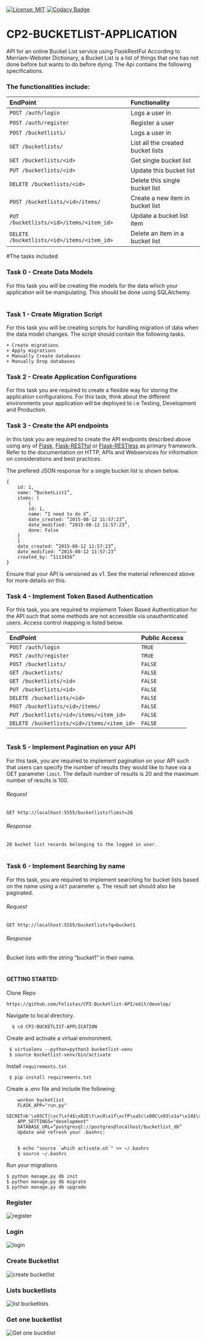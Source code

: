 [![License: MIT](https://img.shields.io/badge/License-MIT-yellow.svg)](https://opensource.org/licenses/MIT)
[![Codacy Badge](https://api.codacy.com/project/badge/Grade/c06252dafb3d4ab7a72a40b5fbf86a36)](https://www.codacy.com/app/Felistas/CP2-Bucketlist-API?utm_source=github.com&amp;utm_medium=referral&amp;utm_content=Felistas/CP2-Bucketlist-API&amp;utm_campaign=Badge_Grade)
# CP2-BUCKETLIST-APPLICATION
 API for an online Bucket List service using FlaskRestFul
According to Merriam-Webster Dictionary, a Bucket List is a list of things that one has not done before but wants to do before dying. The Api contains the following specifications.
### The functionalities include:

EndPoint    |   Functionality
:-----------|:---------------
`POST /auth/login`                          | Logs a user in
`POST /auth/register`                       | Register a user
`POST /bucketlists/`                        | Logs a user in
`GET /bucketlists/`                         | List all the created bucket lists
`GET /bucketlists/<id>`                     | Get single bucket list
`PUT /bucketlists/<id>`                     | Update this bucket list
`DELETE /bucketlists/<id>`                  | Delete this single bucket list
`POST /bucketlists/<id>/items/`             | Create a new item in bucket list
`PUT /bucketlists/<id>/items/<item_id>`     | Update a bucket list item
`DELETE /bucketlists/<id>/items/<item_id>`  | Delete an item in a bucket list
#The tasks included 

### Task 0 - Create Data Models

For this task you will be creating the models for the data which your application will be manipulating. This should be done using SQLAlchemy.

#

### Task 1 -  Create Migration Script

For this task you will be creating scripts for handling migration of data when the data model changes. The script should contain the following tasks.

	+ Create migrations
	+ Apply migrations
	+ Manually Create databases
	+ Manually Drop databases



### Task 2 - Create Application Configurations

For this task you are required to create a flexible way for storing the application configurations. For this task, think about the different environments your application will be deployed to i.e Testing, Development and Production.



### Task 3 - Create the API endpoints

In this task you are required to create the API endpoints described above using any of [Flask](http://flask.pocoo.org/), [Flask-RESTful](http://flask-restful-cn.readthedocs.org/en/0.3.4/) or [Flask-RESTless](https://flask-restless.readthedocs.org/en/latest/index.html) as primary framework. Refer to the documentation on HTTP, APIs and Webservices for information on considerations and best practices.

The prefered JSON response for a single bucket list is shown below.

	
	{
		id: 1,
		name: “BucketList1”,
		items: [
			{
		    id: 1,
		    name: “I need to do X”,
		    date_created: “2015-08-12 11:57:23”,
		    date_modified: “2015-08-12 11:57:23”,
		    done: False
		}
	    ]
		date_created: “2015-08-12 11:57:23”,
		date_modified: “2015-08-12 11:57:23”
		created_by: “1113456”
	}
	

Ensure that your API is versioned as v1. See the material referenced above for more details on this.



### Task 4 - Implement Token Based Authentication

For this task, you are required to implement Token Based Authentication for the API such that some methods are not accessible via unauthenticated users. Access control mapping is listed below.

EndPoint    |   Public Access
:-----------|:---------------
`POST /auth/login`                          |   `TRUE`
`POST /auth/register`                       |    `TRUE`
`POST /bucketlists/`                        |   `FALSE`
`GET /bucketlists/`                         |   `FALSE`
`GET /bucketlists/<id>`                     |   `FALSE`
`PUT /bucketlists/<id>`                     |   `FALSE`
`DELETE /bucketlists/<id>`                  |   `FALSE`
`POST /bucketlists/<id>/items/`             |   `FALSE`
`PUT /bucketlists/<id>/items/<item_id>`     |   `FALSE`
`DELETE /bucketlists/<id>/items/<item_id>`  |   `FALSE`

#

### Task 5 - Implement Pagination on your API

For this task, you are required to implement pagination on your API such that users can specify the number of results they would like to have via a GET parameter `limit`. The default number of results is 20 and the maximum number of results is 100.

###### Request

	GET http://localhost:5555/bucketlists?limit=20

###### Response

	20 bucket list records belonging to the logged in user.

#

### Task 6 - Implement Searching by name
For this task, you are required to implement searching for bucket lists based on the name using a `GET` parameter `q`. The result set should also be paginated.

###### Request

	GET http://localhost:5555/bucketlists?q=bucket1

###### Response

Bucket lists with the string “bucket1” in their name.

#
#### GETTING STARTED:
Clone Repo

	https://github.com/Felistas/CP2-Bucketlist-API/edit/develop/

Navigate to local directory.
 
	  $ cd CP2-BUCKETLIST-APPLICATION
  
 Create and activate a virtual environment.
 
 
	 $ virtualenv --python=python3 bucketlist-venv
	 $ source bucketlist-venv/bin/activate
 
 
 Install `requirements.txt`

	 $ pip install requirements.txt
 
 Create a .env file and include the following:
 
		workon bucketlist
		FLASK_APP="run.py"
		SECRET=b'\x05CT|\xc7\xf4$\x02E\t\xc0\x1f\xcfP\xa5c\x00C\x93\x1a*\x14$\xd5'
		APP_SETTINGS="development"
		DATABASE_URL=“postgresql://postgres@localhost/bucketlist_db”
		Update and refresh your .bashrc:


		$ echo "source `which activate.sh`" >> ~/.bashrc
		$ source ~/.bashrc
	
Run your migrations

	$ python manage.py db init
	$ python manage.py db migrate
	$ python manage.py db upgrade
	
	
### Register
![register](https://cloud.githubusercontent.com/assets/17156765/26498575/2c8283ba-4238-11e7-9008-4965ade15ef2.png)

### Login
![login](https://cloud.githubusercontent.com/assets/17156765/26498571/2c599180-4238-11e7-897e-32479a162a09.png)

### Create Bucketlist
![create bucketlist](https://cloud.githubusercontent.com/assets/17156765/26499668/20ca3438-423c-11e7-9872-c1d7b46385ac.png)

### Lists bucketlists
![list bucketlists](https://cloud.githubusercontent.com/assets/17156765/26499758/654530d6-423c-11e7-934c-d4c7df86bda4.png)

### Get one bucketlist
![Get one bucktlist](https://cloud.githubusercontent.com/assets/17156765/26499844/a2823552-423c-11e7-8d50-23c482b0e564.png)




